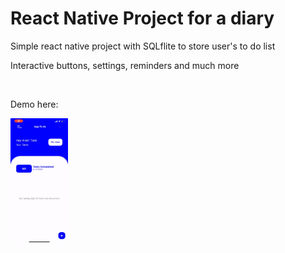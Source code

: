 <h1> React Native Project for a diary </h1>
<p> Simple react native project with SQLflite to store user's to do list </p>
<p> Interactive buttons, settings, reminders and much more </p>
<br>
<p> Demo here: </p>
<img height="200" src="https://github.com/ankittrehan2000/rn-to-do/blob/master/gitf.gif" />
